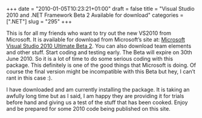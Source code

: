 +++
date = "2010-01-05T10:23:21+01:00"
draft = false
title = "Visual Studio 2010 and .NET Framework Beta 2 Available for download"
categories = [".NET"]
slug = "295"
+++

This is for all my friends who want to try out the new VS2010 from Microsoft. It is available for download from Microsoft’s site at: [Microsoft Visual Studio 2010 Ultimate Beta 2](http://www.microsoft.com/downloads/info.aspx?na=47&p=2&SrcDisplayLang=en&SrcCategoryId=&SrcFamilyId=ef1e4937-1ba0-49a6-8e36-91b5e7e5ce3b&u=details.aspx%3ffamilyid%3dDC333AC8-596D-41E3-BA6C-84264E761B81%26displaylang%3den "http://www.microsoft.com/downloads/info.aspx?na=47&p=2&SrcDisplayLang=en&SrcCategoryId=&SrcFamilyId=ef1e4937-1ba0-49a6-8e36-91b5e7e5ce3b&u=details.aspx%3ffamilyid%3dDC333AC8-596D-41E3-BA6C-84264E761B81%26displaylang%3den"). You can also download team elements and other stuff. Start coding and testing early. The Beta will expire on 30th June 2010. So it is a lot of time to do some serious coding with this package. This definitely is one of the good things that Microsoft is doing. Of course the final version might be incompatible with this Beta but hey, I can’t rant in this case :).

I have downloaded and am currently installing the package. It is taking an awfully long time but as I said, I am happy they are providing it for trials before hand and giving us a test of the stuff that has been cooked. Enjoy and be prepared for some 2010 code being published on this site.

